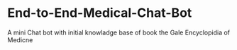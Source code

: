 # End-to-End-Medical-Chat-Bot
A mini Chat bot with initial knowladge base of book the Gale Encyclopidia of Medicne
